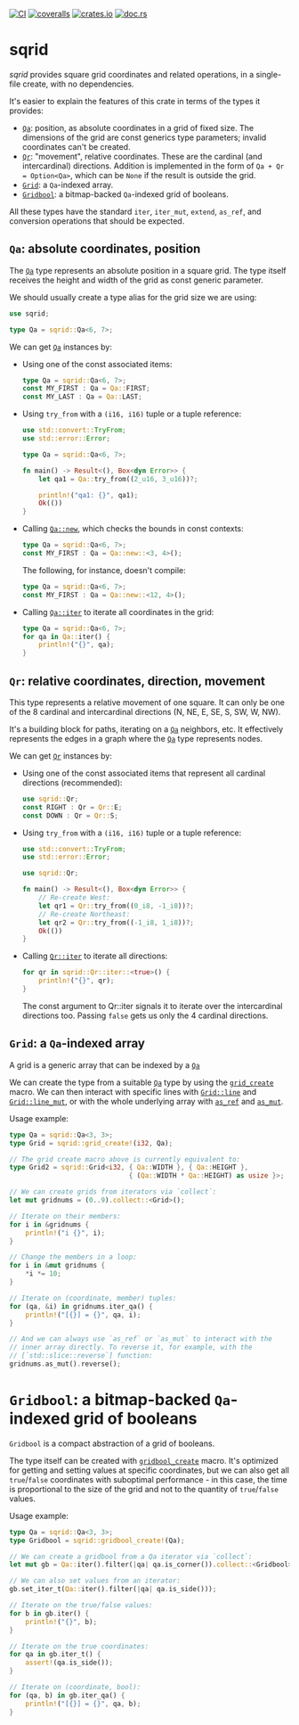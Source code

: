 [![CI](https://github.com/lpenz/sqrid/actions/workflows/ci.yml/badge.svg)](https://github.com/lpenz/sqrid/actions/workflows/ci.yml)
[![coveralls](https://coveralls.io/repos/github/lpenz/sqrid/badge.svg?branch=main)](https://coveralls.io/github/lpenz/sqrid?branch=main)
[![crates.io](https://img.shields.io/crates/v/sqrid)](https://crates.io/crates/sqrid)
[![doc.rs](https://docs.rs/sqrid/badge.svg)](https://docs.rs/sqrid)

# sqrid

*sqrid* provides square grid coordinates and related operations,
in a single-file create, with no dependencies.

It's easier to explain the features of this crate in terms of the
types it provides:
- [`Qa`]: position, as absolute coordinates in a grid of fixed
  size. The dimensions of the grid are const generics type
  parameters; invalid coordinates can't be created.
- [`Qr`]: "movement", relative coordinates. These are the cardinal
  (and intercardinal) directions.
  Addition is implemented in the form of `Qa + Qr = Option<Qa>`,
  which can be `None` if the result is outside the grid.
- [`Grid`]: a `Qa`-indexed array.
- [`Gridbool`]: a bitmap-backed `Qa`-indexed grid of booleans.

All these types have the standard `iter`, `iter_mut`, `extend`,
`as_ref`, and conversion operations that should be expected.

## `Qa`: absolute coordinates, position

The [`Qa`] type represents an absolute position in a square
grid. The type itself receives the height and width of the grid as
const generic parameter.

We should usually create a type alias for the grid size we are using:

```rust
use sqrid;

type Qa = sqrid::Qa<6, 7>;
```

We can get [`Qa`] instances by:
- Using one of the const associated items:
  ```rust
  type Qa = sqrid::Qa<6, 7>;
  const MY_FIRST : Qa = Qa::FIRST;
  const MY_LAST : Qa = Qa::LAST;
  ```
- Using `try_from` with a `(i16, i16)` tuple or a tuple reference:
  ```rust
  use std::convert::TryFrom;
  use std::error::Error;

  type Qa = sqrid::Qa<6, 7>;

  fn main() -> Result<(), Box<dyn Error>> {
      let qa1 = Qa::try_from((2_u16, 3_u16))?;

      println!("qa1: {}", qa1);
      Ok(())
  }
  ```
- Calling [`Qa::new`], which checks the bounds in const contexts:
  ```rust
  type Qa = sqrid::Qa<6, 7>;
  const MY_FIRST : Qa = Qa::new::<3, 4>();
  ```
  The following, for instance, doesn't compile:
  ```rust
  type Qa = sqrid::Qa<6, 7>;
  const MY_FIRST : Qa = Qa::new::<12, 4>();
  ```
- Calling [`Qa::iter`] to iterate all coordinates in the grid:
  ```rust
  type Qa = sqrid::Qa<6, 7>;
  for qa in Qa::iter() {
      println!("{}", qa);
  }
  ```

## `Qr`: relative coordinates, direction, movement

This type represents a relative movement of one square. It can
only be one of the 8 cardinal and intercardinal directions (N, NE,
E, SE, S, SW, W, NW).

It's a building block for paths, iterating on a [`Qa`] neighbors,
etc. It effectively represents the edges in a graph where the
[`Qa`] type represents nodes.

We can get [`Qr`] instances by:
- Using one of the const associated items that represent all
  cardinal directions (recommended):
  ```rust
  use sqrid::Qr;
  const RIGHT : Qr = Qr::E;
  const DOWN : Qr = Qr::S;
  ```
- Using `try_from` with a `(i16, i16)` tuple or a tuple reference:
  ```rust
  use std::convert::TryFrom;
  use std::error::Error;

  use sqrid::Qr;

  fn main() -> Result<(), Box<dyn Error>> {
      // Re-create West:
      let qr1 = Qr::try_from((0_i8, -1_i8))?;
      // Re-create Northeast:
      let qr2 = Qr::try_from((-1_i8, 1_i8))?;
      Ok(())
  }
  ```
- Calling [`Qr::iter`] to iterate all directions:
  ```rust
  for qr in sqrid::Qr::iter::<true>() {
      println!("{}", qr);
  }
  ```
  The const argument to Qr::iter signals it to iterate over the
  intercardinal directions too. Passing `false` gets us only the 4
  cardinal directions.

## `Grid`: a `Qa`-indexed array

A grid is a generic array that can be indexed by a [`Qa`]

We can create the type from a suitable [`Qa`] type by using the
[`grid_create`] macro. We can then interact with specific lines
with [`Grid::line`] and [`Grid::line_mut`], or with the whole
underlying array with [`as_ref`](std::convert::AsRef) and
[`as_mut`](std::convert::AsMut).

Usage example:

```rust
type Qa = sqrid::Qa<3, 3>;
type Grid = sqrid::grid_create!(i32, Qa);

// The grid create macro above is currently equivalent to:
type Grid2 = sqrid::Grid<i32, { Qa::WIDTH }, { Qa::HEIGHT },
                              { (Qa::WIDTH * Qa::HEIGHT) as usize }>;

// We can create grids from iterators via `collect`:
let mut gridnums = (0..9).collect::<Grid>();

// Iterate on their members:
for i in &gridnums {
    println!("i {}", i);
}

// Change the members in a loop:
for i in &mut gridnums {
    *i *= 10;
}

// Iterate on (coordinate, member) tuples:
for (qa, &i) in gridnums.iter_qa() {
    println!("[{}] = {}", qa, i);
}

// And we can always use `as_ref` or `as_mut` to interact with the
// inner array directly. To reverse it, for example, with the
// [`std::slice::reverse`] function:
gridnums.as_mut().reverse();
```

# `Gridbool`: a bitmap-backed `Qa`-indexed grid of booleans

`Gridbool` is a compact abstraction of a grid of booleans.

The type itself can be created with [`gridbool_create`] macro.
It's optimized for getting and setting values at specific
coordinates, but we can also get all `true`/`false` coordinates
with suboptimal performance - in this case, the time is
proportional to the size of the grid and not to the quantity of
`true`/`false` values.

Usage example:

```rust
type Qa = sqrid::Qa<3, 3>;
type Gridbool = sqrid::gridbool_create!(Qa);

// We can create a gridbool from a Qa iterator via `collect`:
let mut gb = Qa::iter().filter(|qa| qa.is_corner()).collect::<Gridbool>();

// We can also set values from an iterator:
gb.set_iter_t(Qa::iter().filter(|qa| qa.is_side()));

// Iterate on the true/false values:
for b in gb.iter() {
    println!("{}", b);
}

// Iterate on the true coordinates:
for qa in gb.iter_t() {
    assert!(qa.is_side());
}

// Iterate on (coordinate, bool):
for (qa, b) in gb.iter_qa() {
    println!("[{}] = {}", qa, b);
}
```


[`Qa`]: https://docs.rs/sqrid/0/sqrid/_sqrid/struct.Qa.html
[`Qa::new`]: https://docs.rs/sqrid/0/sqrid/_sqrid/struct.Qa.html#method.new
[`Qa::iter`]: https://docs.rs/sqrid/0/sqrid/_sqrid/struct.Qa.html#method.iter
[`Qr`]: https://docs.rs/sqrid/0/sqrid/_sqrid/struct.Qr.html
[`Qr::new`]: https://docs.rs/sqrid/0/sqrid/_sqrid/struct.Qr.html#method.new
[`Qr::iter`]: https://docs.rs/sqrid/0/sqrid/_sqrid/struct.Qr.html#method.iter
[`Grid`]: https://docs.rs/sqrid/0/sqrid/_sqrid/struct.Grid.html
[`grid_create`]: https://docs.rs/sqrid/0/sqrid/macro.grid_create.html
[`Grid::line`]: https://docs.rs/sqrid/0/sqrid/_sqrid/struct.Grid.html#method.line
[`Grid::line_mut`]: https://docs.rs/sqrid/0/sqrid/_sqrid/struct.Grid.html#method.line_mut
[`Gridbool`]: https://docs.rs/sqrid/0/sqrid/_sqrid/struct.Gridbool.html
[`gridbool_create`]: https://docs.rs/sqrid/0/sqrid/macro.gridbool_create.html

